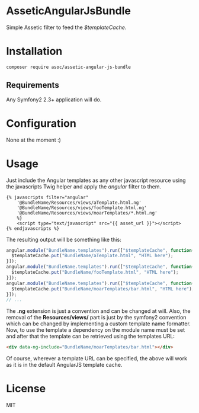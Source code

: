 AsseticAngularJsBundle
======================
Simple Assetic filter to feed the *$templateCache*.

# Installation
```shell
composer require asoc/assetic-angular-js-bundle
```

## Requirements
Any Symfony2 2.3+ application will do.

# Configuration
None at the moment :)

# Usage
Just include the Angular templates as any other javascript resource using the javascripts Twig helper and apply the *angular* filter to them.

```twig
{% javascripts filter="angular"
    '@BundleName/Resources/views/aTemplate.html.ng'
    '@BundleName/Resources/views/fooTemplate.html.ng'
    '@BundleName/Resources/views/moarTemplates/*.html.ng'
    %}
    <script type="text/javascript" src="{{ asset_url }}"></script>
{% endjavascripts %}
```

The resulting output will be something like this:

```javascript
angular.module("BundleName.templates").run(["$templateCache", function($templateCache) {
  $templateCache.put("BundleName/aTemplate.html", "HTML here");
}]);
angular.module("BundleName.templates").run(["$templateCache", function($templateCache) {
  $templateCache.put("BundleName/fooTemplate.html", "HTML here");
}]);
angular.module("BundleName.templates").run(["$templateCache", function($templateCache) {
  $templateCache.put("BundleName/moarTemplates/bar.html", "HTML here");
}]);
// ...
```

The **.ng** extension is just a convention and can be changed at will. Also, the removal of the **Resources/views/** part is just by the symfony2 convention which can be changed by implementing a custom template name formatter. Now, to use the template a dependency on the module name must be set and after that the template can be retrieved using the templates URL:

```html
<div data-ng-include="BundleName/moarTemplates/bar.html"></div>
```

Of course, wherever a template URL can be specified, the above will work as it is in the default AngularJS template cache.

# License
MIT